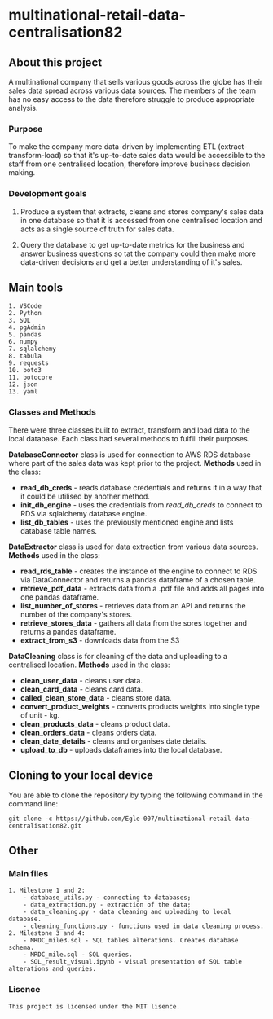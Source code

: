 # multinational-retail-data-centralisation82

## About this project

A multinational company that sells various goods across the globe has their sales data spread across various data sources. The members of the team has no easy access to the data therefore struggle to produce appropriate analysis.


### Purpose

To make the company more data-driven by implementing ETL (extract-transform-load) so that it's up-to-date sales data would be accessible to the staff from one centralised location, therefore improve business decision making.

### Development goals

1. Produce a system that extracts, cleans and stores company's sales data in one database so that it is accessed from one centralised location and acts as a single source of truth for sales data.

2. Query the database to get up-to-date metrics for the business and answer business questions so tat the company could then make more data-driven decisions and get a better understanding of it's sales. 

## Main tools 

    1. VSCode 
    2. Python
    3. SQL
    4. pgAdmin
    5. pandas 
    6. numpy 
    7. sqlalchemy
    8. tabula 
    9. requests 
    10. boto3
    11. botocore
    12. json
    13. yaml


### Classes and Methods


There were three classes built to extract, transform and load data to the local database. Each class had several methods to fulfill their purposes.

**DatabaseConnector** class is used for connection to AWS RDS  database where part of the sales data was kept prior to the project. **Methods** used in the class:

* **read_db_creds** - reads database credentials and returns it in a way that it could be utilised by another method. 
* **init_db_engine** - uses the credentials from *read_db_creds* to connect to RDS via sqlalchemy database engine.
* **list_db_tables** - uses the previously mentioned engine and lists database table names.

**DataExtractor** class is used for data extraction from various data sources. **Methods** used in the class:

* **read_rds_table** - creates the instance of the engine to connect to RDS via DataConnector and returns a pandas dataframe of a chosen table.
* **retrieve_pdf_data** - extracts data from a .pdf file and adds all pages into one pandas dataframe.
* **list_number_of_stores** - retrieves data from an API and returns the number of the company's stores.
* **retrieve_stores_data** - gathers all data from the sores together and returns a pandas dataframe.
* **extract_from_s3** - downloads data from the S3

**DataCleaning** class is for cleaning of the data and uploading to a centralised location. **Methods** used in the class:

* **clean_user_data** - cleans user data.
* **clean_card_data** - cleans card data.
* **called_clean_store_data** - cleans store data.
* **convert_product_weights** - converts products weights into single type of unit - kg.
* **clean_products_data** - cleans product data.
* **clean_orders_data** - cleans orders data.
* **clean_date_details** - cleans and organises date details.
* **upload_to_db** - uploads dataframes into the local database.


## Cloning to your local device

You are able to clone the repository by typing the following command in the command line:

    git clone -c https://github.com/Egle-007/multinational-retail-data-centralisation82.git

## Other

### Main files

    1. Milestone 1 and 2: 
        - database_utils.py - connecting to databases;
        - data_extraction.py - extraction of the data;
        - data_cleaning.py - data cleaning and uploading to local database.
        - cleaning_functions.py - functions used in data cleaning process.
    2. Milestone 3 and 4:
        - MRDC_mile3.sql - SQL tables alterations. Creates database schema.
        - MRDC_mile.sql - SQL queries.
        - SQL_result_visual.ipynb - visual presentation of SQL table alterations and queries.

### Lisence

    This project is licensed under the MIT lisence.




